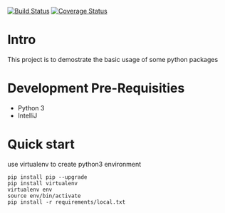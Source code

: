 [![Build Status](https://travis-ci.org/iintothewind/PythonSample.svg?branch=master)](https://travis-ci.org/iintothewind/PythonSample)
[![Coverage Status](https://coveralls.io/repos/iintothewind/python-sample/badge.svg?branch=master&service=github)](https://coveralls.io/github/iintothewind/python-sample?branch=master)
# Intro
This project is to demostrate the basic usage of some python packages

# Development Pre-Requisities

* Python 3
* IntelliJ 

# Quick start
use virtualenv to create python3 environment
```
pip install pip --upgrade
pip install virtualenv
virtualenv env
source env/bin/activate
pip install -r requirements/local.txt

```
